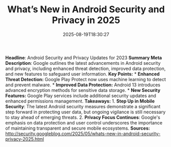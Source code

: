 ﻿---
title: "What’s New in Android Security and Privacy in 2025"
date: "2025-08-19T18:30:27"
category: "Markets"
summary: ""
slug: "whats new in android security and privacy in 2025"
source_urls:
  - "http://security.googleblog.com/2025/05/whats-new-in-android-security-privacy-2025.html"
seo:
  title: "What’s New in Android Security and Privacy in 2025 | Hash n Hedge"
  description: ""
  keywords: ["news", "markets", "brief"]
---
**Headline**: Android Security and Privacy Updates for 2023  **Summary Meta Description**: Google outlines the latest advancements in Android security and privacy, including enhanced threat detection, improved data protection, and new features to safeguard user information.  **Key Points:**  * **Enhanced Threat Detection:** Google Play Protect now uses machine learning to detect and prevent malware. * **Improved Data Protection:** Android 13 introduces advanced encryption methods for sensitive data storage. * **New Security Features:** Google Play services include additional security updates and enhanced permissions management.  **Takeaways:**  1. **Step Up in Mobile Security**: The latest Android security measures demonstrate a significant step forward in protecting user data, but ongoing vigilance is still necessary to stay ahead of emerging threats. 2. **Privacy Focus Continues**: Google's emphasis on data protection and user control underscores the importance of maintaining transparent and secure mobile ecosystems.  **Sources:**  http://security.googleblog.com/2025/05/whats-new-in-android-security-privacy-2025.html 
